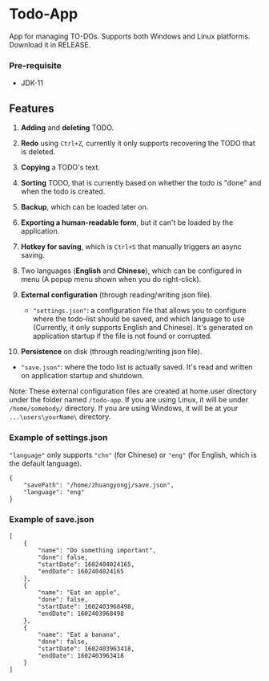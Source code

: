 # Todo-App

App for managing TO-DOs. Supports both Windows and Linux platforms. Download it in RELEASE.

### Pre-requisite

- JDK-11

## Features

1. **Adding** and **deleting** TODO.
2. **Redo** using `Ctrl+Z`, currently it only supports recovering the TODO that is deleted.
3. **Copying** a TODO's text.
4. **Sorting** TODO, that is currently based on whether the todo is "done" and when the todo is created.
5. **Backup**, which can be loaded later on.
6. **Exporting a human-readable form**, but it can't be loaded by the application.
7. **Hotkey for saving**, which is `Ctrl+S` that manually triggers an async saving.
8. Two languages (**English** and **Chinese**), which can be configured in menu (A popup menu shown when you do right-click).
9. **External configuration** (through reading/writing json file).

   - `"settings.json"`: a configuration file that allows you to configure where the todo-list should be saved, and which language to use (Currently, it only supports English and Chinese). It's generated on application startup if the file is not found or corrupted.

10. **Persistence** on disk (through reading/writing json file).

- `"save.json"`: where the todo list is actually saved. It's read and written on application startup and shutdown.

Note: These external configuration files are created at home.user directory under the folder named `/todo-app`. If you are using Linux, it will be under `/home/somebody/` directory. If you are using Windows, it will be at your `...\users\yourName\` directory.

### Example of settings.json

`"language"` only supports `"chn"` (for Chinese) or `"eng"` (for English, which is the default language).

```
{
    "savePath": "/home/zhuangyongj/save.json",
    "language": "eng"
}
```

### Example of save.json

```
[
    {
        "name": "Do something important",
        "done": false,
        "startDate": 1602404024165,
        "endDate": 1602404024165
    },
    {
        "name": "Eat an apple",
        "done": false,
        "startDate": 1602403968498,
        "endDate": 1602403968498
    },
    {
        "name": "Eat a banana",
        "done": false,
        "startDate": 1602403963418,
        "endDate": 1602403963418
    }
]
```
